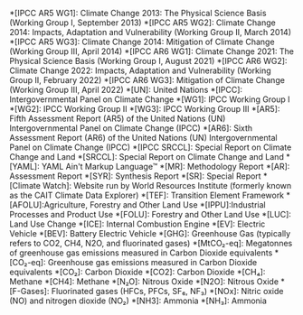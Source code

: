*[IPCC AR5 WG1]: Climate Change 2013: The Physical Science Basis (Working Group I, September 2013)
*[IPCC AR5 WG2]: Climate Change 2014: Impacts, Adaptation and Vulnerability (Working Group II, March 2014)
*[IPCC AR5 WG3]: Climate Change 2014: Mitigation of Climate Change (Working Group III, April 2014)
*[IPCC AR6 WG1]: Climate Change 2021: The Physical Science Basis (Working Group I, August 2021)
*[IPCC AR6 WG2]: Climate Change 2022: Impacts, Adaptation and Vulnerability (Working Group II, February 2022)
*[IPCC AR6 WG3]: Mitigation of Climate Change (Working Group III, April 2022)
*[UN]: United Nations
*[IPCC]: Intergovernmental Panel on Climate Change
*[WG1]: IPCC Working Group I
*[WG2]: IPCC Working Group II 
*[WG3]: IPCC Working Group III 
*[AR5]: Fifth Assessment Report (AR5) of the United Nations (UN) Intergovernmental Panel on Climate Change (IPCC)
*[AR6]: Sixth Assessment Report (AR6) of the United Nations (UN) Intergovernmental Panel on Climate Change (IPCC)
*[IPCC SRCCL]: Special Report on Climate Change and Land
*[SRCCL]: Special Report on Climate Change and Land
*[YAML]: YAML Ain't Markup Language™
*[MR]: Methodology Report
*[AR]: Assessment Report
*[SYR]: Synthesis Report
*[SR]: Special Report
*[Climate Watch]: Website run by World Resources Institute (formerly known as the CAIT Climate Data Explorer)
*[TEF]: Transition Element Framework
*[AFOLU]:Agriculture, Forestry and Other Land Use
*[IPPU]:Industrial Processes and Product Use
*[FOLU]: Forestry and Other Land Use
*[LUC]: Land Use Change
*[ICE]: Internal Combustion Engine
*[EV]: Electric Vehicle
*[BEV]: Battery Electric Vehicle
*[GHG]: Greenhouse Gas (typically refers to CO2, CH4, N2O, and fluorinated gases)
*[MtCO₂-eq]: Megatonnes of greenhouse gas emissions measured in Carbon Dioxide equivalents
*[CO₂-eq]: Greenhouse gas emissions measured in Carbon Dioxide equivalents
*[CO₂]: Carbon Dioxide
*[CO2]: Carbon Dioxide
*[CH₄]: Methane
*[CH4]: Methane
*[N₂O]: Nitrous Oxide
*[N2O]: Nitrous Oxide
*[F-Gases]: Fluorinated gases (HFCs, PFCs, SF₆, NF₃)
*[NOx]: Nitric oxide (NO) and nitrogen dioxide (NO₂)
*[NH3]: Ammonia
*[NH₃]: Ammonia



